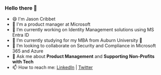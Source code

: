 ### Hello there 👋

- 😄 I'm Jason Cribbet
- 🏢 I'm a product manager at Microsoft
- 🔭 I’m currently working on Identity Management solutions using MS Entra ID
- 🌱 I’m currently studying for my MBA from Auburn University 🦅
- 👯 I’m looking to collaborate on Security and Compliance in Microsoft 365 and Azure
- 💬 Ask me about **Product Management** and **Supporting Non-Profits with Tech**
- 📫 How to reach me: [LinkedIn](https://www.linkedin.com/in/jasoncribbet) | [Twitter](https://twitter.com/JasonCribbet)
